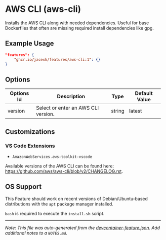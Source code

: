 
# AWS CLI (aws-cli)

Installs the AWS CLI along with needed dependencies. Useful for base Dockerfiles that often are missing required install dependencies like gpg.

## Example Usage

```json
"features": {
    "ghcr.io/jacexh/features/aws-cli:1": {}
}
```

## Options

| Options Id | Description | Type | Default Value |
|-----|-----|-----|-----|
| version | Select or enter an AWS CLI version. | string | latest |

## Customizations

### VS Code Extensions

- `AmazonWebServices.aws-toolkit-vscode`

Available versions of the AWS CLI can be found here: https://github.com/aws/aws-cli/blob/v2/CHANGELOG.rst.

## OS Support

This Feature should work on recent versions of Debian/Ubuntu-based distributions with the `apt` package manager installed.

`bash` is required to execute the `install.sh` script.


---

_Note: This file was auto-generated from the [devcontainer-feature.json](https://github.com/jacexh/features/blob/main/src/aws-cli/devcontainer-feature.json).  Add additional notes to a `NOTES.md`._
